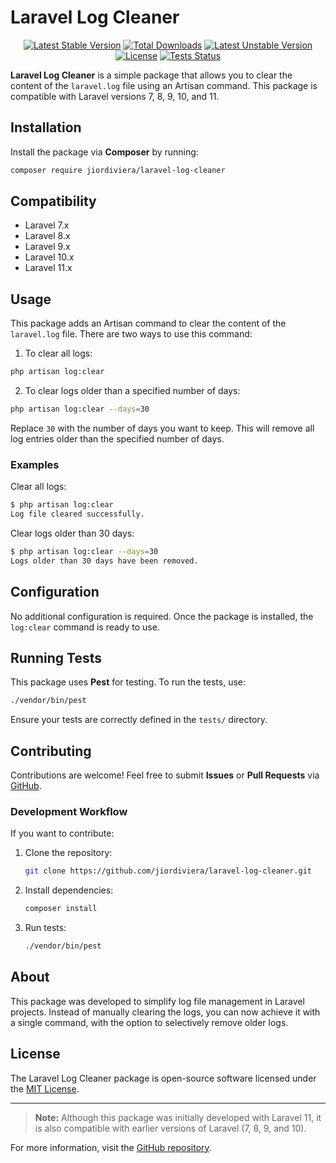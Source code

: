 # Laravel Log Cleaner 

<p align="center">
  <a href="https://packagist.org/packages/jiordiviera/laravel-log-cleaner"><img src="https://img.shields.io/packagist/v/jiordiviera/laravel-log-cleaner?style=for-the-badge" alt="Latest Stable Version"></a>
  <a href="https://packagist.org/packages/jiordiviera/laravel-log-cleaner"><img src="https://img.shields.io/packagist/dt/jiordiviera/laravel-log-cleaner?style=for-the-badge" alt="Total Downloads"></a>
  <a href="https://packagist.org/packages/jiordiviera/laravel-log-cleaner"><img src="https://img.shields.io/packagist/v/jiordiviera/laravel-log-cleaner?include_prereleases&style=for-the-badge" alt="Latest Unstable Version"></a>
  <a href="https://packagist.org/packages/jiordiviera/laravel-log-cleaner"><img src="https://img.shields.io/packagist/l/jiordiviera/laravel-log-cleaner?style=for-the-badge" alt="License"></a>
  <a href="https://github.com/jiordiviera/laravel-log-cleaner/actions/workflows/tests.yml"><img src="https://github.com/jiordiviera/laravel-log-cleaner/actions/workflows/tests.yml/badge.svg" alt="Tests Status" style="for-the-badge"/></a>
</p>

**Laravel Log Cleaner** is a simple package that allows you to clear the content of the `laravel.log` file using an Artisan command. This package is compatible with Laravel versions 7, 8, 9, 10, and 11.

## Installation

Install the package via **Composer** by running:

```bash
composer require jiordiviera/laravel-log-cleaner
```

## Compatibility

- Laravel 7.x
- Laravel 8.x
- Laravel 9.x
- Laravel 10.x
- Laravel 11.x

## Usage

This package adds an Artisan command to clear the content of the `laravel.log` file. There are two ways to use this command:

1. To clear all logs:

```bash
php artisan log:clear
```

2. To clear logs older than a specified number of days:

```bash
php artisan log:clear --days=30
```

Replace `30` with the number of days you want to keep. This will remove all log entries older than the specified number of days.

### Examples

Clear all logs:
```bash
$ php artisan log:clear
Log file cleared successfully.
```

Clear logs older than 30 days:
```bash
$ php artisan log:clear --days=30
Logs older than 30 days have been removed.
```

## Configuration

No additional configuration is required. Once the package is installed, the `log:clear` command is ready to use.

## Running Tests

This package uses **Pest** for testing. To run the tests, use:

```bash
./vendor/bin/pest
```

Ensure your tests are correctly defined in the `tests/` directory.

## Contributing

Contributions are welcome! Feel free to submit **Issues** or **Pull Requests** via [GitHub](https://github.com/jiordiviera/laravel-log-cleaner).

### Development Workflow

If you want to contribute:

1. Clone the repository:

   ```bash
   git clone https://github.com/jiordiviera/laravel-log-cleaner.git
   ```

2. Install dependencies:

   ```bash
   composer install
   ```

3. Run tests:

   ```bash
   ./vendor/bin/pest
   ```

## About

This package was developed to simplify log file management in Laravel projects. Instead of manually clearing the logs, you can now achieve it with a single command, with the option to selectively remove older logs.

## License

The Laravel Log Cleaner package is open-source software licensed under the [MIT License](https://opensource.org/licenses/MIT).

---

> **Note:** Although this package was initially developed with Laravel 11, it is also compatible with earlier versions of Laravel (7, 8, 9, and 10).

For more information, visit the [GitHub repository](https://github.com/jiordiviera/laravel-log-cleaner).
